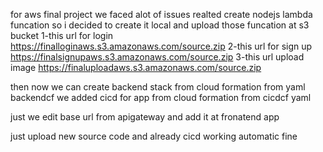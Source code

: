 for aws final project 
we faced alot of issues realted create nodejs lambda funcation so i decided to create it local and upload those funcation at s3 bucket
1-this url for login https://finalloginaws.s3.amazonaws.com/source.zip
2-this url for sign up https://finalsignupaws.s3.amazonaws.com/source.zip
3-this url upload image https://finaluploadaws.s3.amazonaws.com/source.zip

then now we can create backend stack from cloud formation from yaml backendcf
we added cicd for app from cloud formation from cicdcf yaml

just we edit base url from apigateway and add it at fronatend app

just upload new source code and already cicd working automatic fine 
